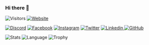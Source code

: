 ### Hi there 👋

<!--
**koushikpuppala5/Koushikpuppala5** is a ✨ _special_ ✨ repository because its `README.md` (this file) appears on your GitHub profile.

Here are some ideas to get you started:

- 🔭 I’m currently working on ...
- 🌱 I’m currently learning ...
- 👯 I’m looking to collaborate on ...
- 🤔 I’m looking for help with ...
- 💬 Ask me about ...
- 📫 How to reach me: ...
- 😄 Pronouns: ...
- ⚡ Fun fact: ...
-->

<img alt="Visitors" src="https://visitor-badge.glitch.me/badge?page_id=puppala-koushik.puppala-koushik.github.io" /> <a href="https://koushikpuppala.live"><img alt="Website" src="https://img.shields.io/website-up-down-green-red/http/shields.io.svg" /> </a>

<a href="https://discord.gg/MsJ99j5Bcv"><img alt="Discord" src="https://img.shields.io/badge/Avenger Assemble-7289DA?style=for-the-badge&logo=discord&logoColor=white" /></a>
<a href="https://www.facebook.com/puppalakoushik"><img alt="Facebook" src="https://img.shields.io/badge/Koushikpuppala-1877F2?style=for-the-badge&logo=facebook&logoColor=white" /></a>
<a href="https://www.instagram.com/koushikpuppala"><img alt="Instagram" src="https://img.shields.io/badge/Koushikpuppala-E4405F?style=for-the-badge&logo=instagram&logoColor=white" /></a>
<a href="https://twitter.com/puppala_koushik"><img alt="Twitter" src="https://img.shields.io/badge/Koushikpuppala-1DA1F2?style=for-the-badge&logo=twitter&logoColor=white" /></a>
<a href="https://www.linkedin.com/in/puppalakoushik"><img alt="Linkedin" src="https://img.shields.io/badge/Koushikpuppala-0077B5?style=for-the-badge&logo=linkedin&logoColor=white" /> </a> <a href="https://www.github.com/puppala-koushik"><img alt="GitHub" src="https://img.shields.io/badge/Koushikpuppala-100000?style=for-the-badge&logo=github&logoColor=white" /> </a>

<img alt="Stats" src="https://github-readme-stats.vercel.app/api?username=puppala-koushik&theme=blue-green" />

<img alt="Language" src="https://github-readme-stats.vercel.app/api/top-langs/?username=puppala-koushik&theme=blue-green" />

<img alt="Trophy" src="https://github-profile-trophy.vercel.app/?username=puppala-koushik" />

